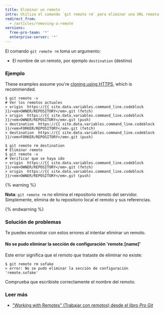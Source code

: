 ```yaml
---
title: Eliminar un remoto
intro: Utiliza el comando `git remote rm` para eliminar una URL remota de tu repositorio.
redirect_from:
  - /articles/removing-a-remote
versions:
  free-pro-team: '*'
  enterprise-server: '*'
---
```


El comando `git remote rm` toma un argumento:

* El nombre de un remoto, por ejemplo `destination` (destino)

### Ejemplo

These examples assume you're [cloning using HTTPS](/articles/which-remote-url-should-i-use/#cloning-with-https-urls), which is recommended.

```shell
$ git remote -v
# Ver los remotos actuales
> origin  https://{{ site.data.variables.command_line.codeblock }}/<em>OWNER/REPOSITORY</em>.git (fetch)
> origin  https://{{ site.data.variables.command_line.codeblock }}/<em>OWNER/REPOSITORY</em>.git (push)
> destination  https://{{ site.data.variables.command_line.codeblock }}/<em>FORKER/REPOSITORY</em>.git (fetch)
> destination  https://{{ site.data.variables.command_line.codeblock }}/<em>FORKER/REPOSITORY</em>.git (push)

$ git remote rm destination
# Eliminar remoto
$ git remote -v
# Verificar que se haya ido
> origin  https://{{ site.data.variables.command_line.codeblock }}/<em>OWNER/REPOSITORY</em>.git (fetch)
> origin  https://{{ site.data.variables.command_line.codeblock }}/<em>OWNER/REPOSITORY</em>.git (push)
```

{% warning %}

**Nota**: `git remote rm` no elimina el repositorio remoto del servidor.  Simplemente, elimina de tu repositorio local el remoto y sus referencias.

{% endwarning %}

### Solución de problemas

Te puedes encontrar con estos errores al intentar eliminar un remoto.

#### No se pudo eliminar la sección de configuración 'remote.[name]'

Este error significa que el remoto que trataste de eliminar no existe:

```shell
$ git remote rm sofake
> error: No se pudo eliminar la sección de configuración 'remote.sofake'
```

Comprueba que escribiste correctamente el nombre del remoto.

### Leer más

- ["Working with Remotes" (Trabajar con remotos) desde el libro _Pro Git_](https://git-scm.com/book/en/Git-Basics-Working-with-Remotes)
